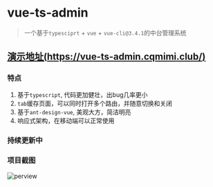 # vue-ts-admin

  > 一个基于`typesciprt` + `vue` + `vue-cli@3.4.1`的中台管理系统

## [演示地址(https://vue-ts-admin.cqmimi.club/)](https://vue-ts-admin.cqmimi.club/)

### 特点
  1. 基于`typescript`, 代码更加健壮，出bug几率更小
  2. `tab`缓存页面，可以同时打开多个路由，并随意切换和关闭
  3. 基于`ant-design-vue`, 美观大方，简洁明亮
  4. 响应式架构，在移动端可以正常使用

### 持续更新中

### 项目截图

![perview](/perview/vue-ts-admin.gif)



